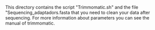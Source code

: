 This directory contains the script "Trimmomatic.sh" and the file "Sequencing_adaptadors.fasta that you need to clean your data after sequencing. For more information about parameters you can see the manual of trimmomatic.
